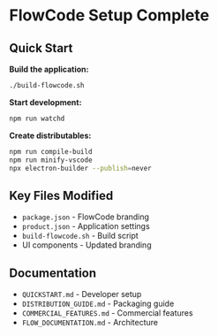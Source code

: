 # FlowCode Setup Complete

## Quick Start

**Build the application:**
```bash
./build-flowcode.sh
```

**Start development:**
```bash
npm run watchd
```

**Create distributables:**
```bash
npm run compile-build
npm run minify-vscode
npx electron-builder --publish=never
```

## Key Files Modified

- `package.json` - FlowCode branding
- `product.json` - Application settings
- `build-flowcode.sh` - Build script
- UI components - Updated branding

## Documentation

- `QUICKSTART.md` - Developer setup
- `DISTRIBUTION_GUIDE.md` - Packaging guide
- `COMMERCIAL_FEATURES.md` - Commercial features
- `FLOW_DOCUMENTATION.md` - Architecture
